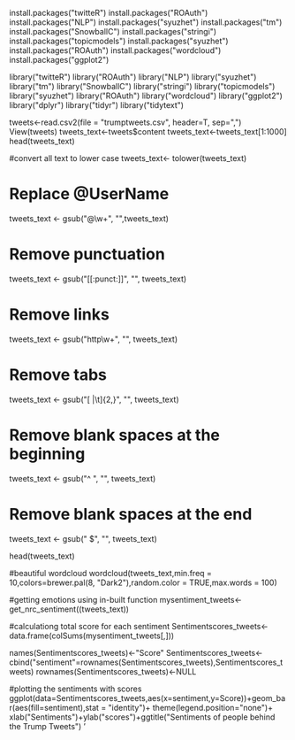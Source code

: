 install.packages("twitteR")
install.packages("ROAuth")
install.packages("NLP")
install.packages("syuzhet")
install.packages("tm")
install.packages("SnowballC")
install.packages("stringi")
install.packages("topicmodels")
install.packages("syuzhet")
install.packages("ROAuth")
install.packages("wordcloud")
install.packages("ggplot2")

library("twitteR")
library("ROAuth")
library("NLP")
library("syuzhet")
library("tm")
library("SnowballC")
library("stringi")
library("topicmodels")
library("syuzhet")
library("ROAuth")
library("wordcloud")
library("ggplot2")
library("dplyr")
library("tidyr")
library("tidytext")

tweets<-read.csv2(file = "trumptweets.csv", header=T, sep=",")
View(tweets)
tweets_text<-tweets$content
tweets_text<-tweets_text[1:1000]
head(tweets_text)

#convert all text to lower case
tweets_text<- tolower(tweets_text)

# Replace @UserName
tweets_text <- gsub("@\\w+", "",tweets_text)

# Remove punctuation
tweets_text <- gsub("[[:punct:]]", "", tweets_text)

# Remove links
tweets_text <- gsub("http\\w+", "", tweets_text)

# Remove tabs
tweets_text <- gsub("[ |\t]{2,}", "", tweets_text)

# Remove blank spaces at the beginning
tweets_text <- gsub("^ ", "", tweets_text)

# Remove blank spaces at the end
tweets_text <- gsub(" $", "", tweets_text)

head(tweets_text)

#beautiful wordcloud
wordcloud(tweets_text,min.freq = 10,colors=brewer.pal(8, "Dark2"),random.color = TRUE,max.words = 100)

#getting emotions using in-built function
mysentiment_tweets<-get_nrc_sentiment((tweets_text))

#calculationg total score for each sentiment
Sentimentscores_tweets<-data.frame(colSums(mysentiment_tweets[,]))

names(Sentimentscores_tweets)<-"Score"
Sentimentscores_tweets<-cbind("sentiment"=rownames(Sentimentscores_tweets),Sentimentscores_tweets)
rownames(Sentimentscores_tweets)<-NULL

#plotting the sentiments with scores
ggplot(data=Sentimentscores_tweets,aes(x=sentiment,y=Score))+geom_bar(aes(fill=sentiment),stat = "identity")+
  theme(legend.position="none")+
  xlab("Sentiments")+ylab("scores")+ggtitle("Sentiments of people behind the Trump Tweets")
’
